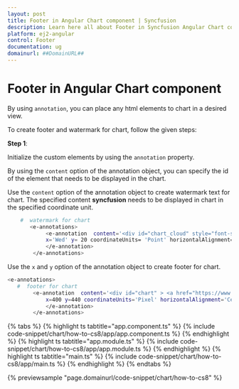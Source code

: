 ```yaml
---
layout: post
title: Footer in Angular Chart component | Syncfusion
description: Learn here all about Footer in Syncfusion Angular Chart component of Syncfusion Essential JS 2 and more.
platform: ej2-angular
control: Footer 
documentation: ug
domainurl: ##DomainURL##
---
```


# Footer in Angular Chart component

By using `annotation`, you can place any html elements to chart in a desired view.

To create footer and watermark for chart, follow the given steps:

**Step 1**:

Initialize the custom elements by using the `annotation` property.

By using the `content` option of the annotation object, you can specify the id of the element that needs
to be displayed in the chart.

Use the `content` option of the annotation object to create watermark text for chart. The specified content **syncfusion** needs to be displayed in chart in the specified coordinate unit.

```bash
    #  watermark for chart
       <e-annotations>
            <e-annotation  content='<div id="chart_cloud" style="font-size:450%; opacity: 0.3;" >syncfusion</div>'
            x='Wed' y= 20 coordinateUnits= 'Point' horizontalAlignment='Center'>
            </e-annotation>
        </e-annotations>
```

Use the `x` and `y` option of the annotation object to create footer for chart.

```bash
<e-annotations>
   #  footer for chart
        <e-annotation  content='<div id="chart" > <a href="https://www.syncfusion.com" target="_blank">www.syncfusion.com</a></div>'
            x=400 y=440 coordinateUnits='Pixel' horizontalAlignment='Center'>
            </e-annotation>
        </e-annotations>
```

{% tabs %}
{% highlight ts tabtitle="app.component.ts" %}
{% include code-snippet/chart/how-to-cs8/app/app.component.ts %}
{% endhighlight %}
{% highlight ts tabtitle="app.module.ts" %}
{% include code-snippet/chart/how-to-cs8/app/app.module.ts %}
{% endhighlight %}
{% highlight ts tabtitle="main.ts" %}
{% include code-snippet/chart/how-to-cs8/app/main.ts %}
{% endhighlight %}
{% endtabs %}
  
{% previewsample "page.domainurl/code-snippet/chart/how-to-cs8" %}
